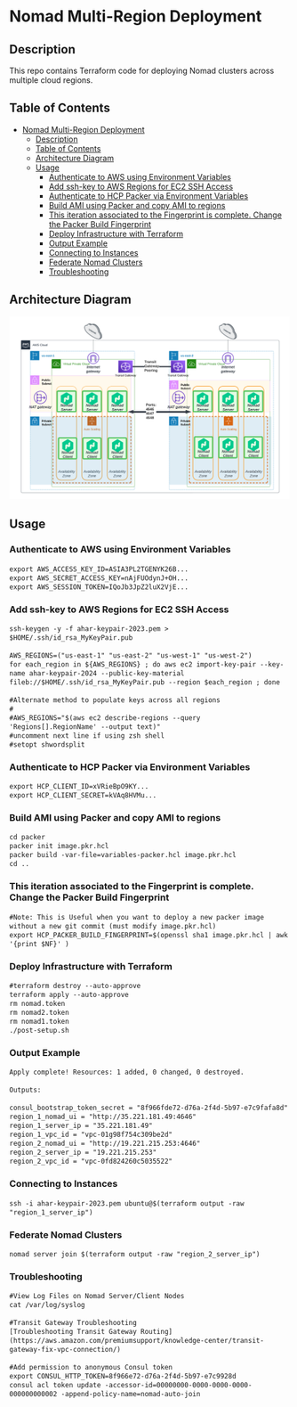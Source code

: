 # Nomad Multi-Region Deployment

## Description

This repo contains Terraform code for deploying Nomad clusters across multiple cloud regions.

## Table of Contents
- [Nomad Multi-Region Deployment](#nomad-multi-region-deployment)
  - [Description](#description)
  - [Table of Contents](#table-of-contents)
  - [Architecture Diagram](#architecture-diagram)
  - [Usage](#usage)
    - [Authenticate to AWS using Environment Variables](#authenticate-to-aws-using-environment-variables)
    - [Add ssh-key to AWS Regions for EC2 SSH Access](#add-ssh-key-to-aws-regions-for-ec2-ssh-access)
    - [Authenticate to HCP Packer via Environment Variables](#authenticate-to-hcp-packer-via-environment-variables)
    - [Build AMI using Packer and copy AMI to regions](#build-ami-using-packer-and-copy-ami-to-regions)
    - [This iteration associated to the Fingerprint is complete.  Change the Packer Build Fingerprint](#this-iteration-associated-to-the-fingerprint-is-complete--change-the-packer-build-fingerprint)
    - [Deploy Infrastructure with Terraform](#deploy-infrastructure-with-terraform)
    - [Output Example](#output-example)
    - [Connecting to Instances](#connecting-to-instances)
    - [Federate Nomad Clusters](#federate-nomad-clusters)
    - [Troubleshooting](#troubleshooting)


## Architecture Diagram
![Nomad Multi Region](./assets/nomad-multi-region.png "Nomad Multi Region")

## Usage

### Authenticate to AWS using Environment Variables
```
export AWS_ACCESS_KEY_ID=ASIA3PL2TGENYK26B...
export AWS_SECRET_ACCESS_KEY=nAjFUOdynJ+OH...
export AWS_SESSION_TOKEN=IQoJb3JpZ2luX2VjE...
```

### Add ssh-key to AWS Regions for EC2 SSH Access

```
ssh-keygen -y -f ahar-keypair-2023.pem > $HOME/.ssh/id_rsa_MyKeyPair.pub

AWS_REGIONS=("us-east-1" "us-east-2" "us-west-1" "us-west-2")
for each_region in ${AWS_REGIONS} ; do aws ec2 import-key-pair --key-name ahar-keypair-2024 --public-key-material fileb://$HOME/.ssh/id_rsa_MyKeyPair.pub --region $each_region ; done

#Alternate method to populate keys across all regions
#
#AWS_REGIONS="$(aws ec2 describe-regions --query 'Regions[].RegionName' --output text)"
#uncomment next line if using zsh shell
#setopt shwordsplit
```

### Authenticate to HCP Packer via Environment Variables

```
export HCP_CLIENT_ID=xVRieBpO9KY...
export HCP_CLIENT_SECRET=kVAq8HVMu...
```

### Build AMI using Packer and copy AMI to regions

```
cd packer
packer init image.pkr.hcl
packer build -var-file=variables-packer.hcl image.pkr.hcl
cd ..
```

### This iteration associated to the Fingerprint is complete.  Change the Packer Build Fingerprint
```
#Note: This is Useful when you want to deploy a new packer image without a new git commit (must modify image.pkr.hcl)
export HCP_PACKER_BUILD_FINGERPRINT=$(openssl sha1 image.pkr.hcl | awk '{print $NF}' )
```

### Deploy Infrastructure with Terraform
```
#terraform destroy --auto-approve
terraform apply --auto-approve
rm nomad.token
rm nomad2.token
rm nomad1.token
./post-setup.sh
```

### Output Example
```
Apply complete! Resources: 1 added, 0 changed, 0 destroyed.

Outputs:

consul_bootstrap_token_secret = "8f966fde72-d76a-2f4d-5b97-e7c9fafa8d"
region_1_nomad_ui = "http://35.221.181.49:4646"
region_1_server_ip = "35.221.181.49"
region_1_vpc_id = "vpc-01g98f754c309be2d"
region_2_nomad_ui = "http://19.221.215.253:4646"
region_2_server_ip = "19.221.215.253"
region_2_vpc_id = "vpc-0fd824260c5035522"

```

### Connecting to Instances
```
ssh -i ahar-keypair-2023.pem ubuntu@$(terraform output -raw "region_1_server_ip")
```

### Federate Nomad Clusters
```
nomad server join $(terraform output -raw "region_2_server_ip")
```

### Troubleshooting
```
#View Log Files on Nomad Server/Client Nodes
cat /var/log/syslog

#Transit Gateway Troubleshooting
[Troubleshooting Transit Gateway Routing](https://aws.amazon.com/premiumsupport/knowledge-center/transit-gateway-fix-vpc-connection/)

#Add permission to anonymous Consul token
export CONSUL_HTTP_TOKEN=8f966e72-d76a-2f4d-5b97-e7c9928d
consul acl token update -accessor-id=00000000-0000-0000-0000-000000000002 -append-policy-name=nomad-auto-join
```
